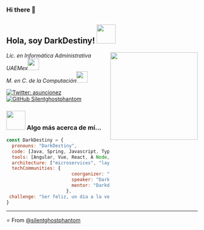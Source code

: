 ### Hi there 👋

<!--
**silentghostphantom/silentghostphantom** is a ✨ _special_ ✨ repository because its `README.md` (this file) appears on your GitHub profile.

Here are some ideas to get you started:

- 🔭 I’m currently working on ...
- 🌱 I’m currently learning ...
- 👯 I’m looking to collaborate on ...
- 🤔 I’m looking for help with ...
- 💬 Ask me about ...
- 📫 How to reach me: ...
- 😄 Pronouns: ...
- ⚡ Fun fact: ...
-->

<h2> Hola, soy DarkDestiny! <img src="https://avatars.githubusercontent.com/u/47790670?v=4" width="50"></h2>
<img align='right' src="[https://avatars.githubusercontent.com/u/47790670?v=4](https://avatars.githubusercontent.com/u/47790670?v=4)" width="230">
<p><em>Lic. en Informática Administrativa <a href="https://cutexcoco.uaemex.mx/" style="text-decoration:none;">UAEMex</a><img src="https://media.giphy.com/media/fYSnHlufseco8Fh93Z/giphy.gif" width="30"></br>M. en C. de la Computación<img src="https://media.giphy.com/media/WUlplcMpOCEmTGBtBW/giphy.gif" width="30"> 
</em></p>

[![Twitter: asuncionez](https://img.shields.io/twitter/follow/asuncionez?style=social)](https://twitter.com/asuncionez)
[![GitHub Silentghostphantom](https://img.shields.io/github/followers/silentghostphantom?label=follow&style=social)](https://github.com/silentghostphantom)


### <img src="https://media4.giphy.com/media/v1.Y2lkPTc5MGI3NjExamcwa3NsYWY1NHBnbXRrOXUzNTgwZjg5OGFocHNkdjN4YTB0dWVpZSZlcD12MV9pbnRlcm5hbF9naWZfYnlfaWQmY3Q9Zw/JLYQnbND9gkYU/giphy.gif" width="50"> Algo más acerca de mí...  

```javascript
const DarkDestiny = {
  pronouns: "DarkDestiny",
  code: [Java, Spring, Javascript, Typescript, HTML, CSS],
  tools: [Angular, Vue, React, A Node,  Docker],
  architecture: ["microservices", "layers", "design system pattern"],
  techCommunities: {
                        coorganizer: "Darkdestiny",
                        speaker: "Darkdestiny",
                        mentor: "Darkdestiny"
                      },
 challenge: "Ser feliz, un día a la vez"
}
```

---

⭐️ From [@silentghostphantom](https://github.com/silentghostphantom)

